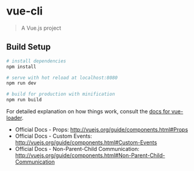 # vue-cli

> A Vue.js project

## Build Setup

``` bash
# install dependencies
npm install

# serve with hot reload at localhost:8080
npm run dev

# build for production with minification
npm run build
```

For detailed explanation on how things work, consult the [docs for vue-loader](http://vuejs.github.io/vue-loader).

* Official Docs - Props: http://vuejs.org/guide/components.html#Props
* Official Docs - Custom Events: http://vuejs.org/guide/components.html#Custom-Events
* Official Docs - Non-Parent-Child Communication: http://vuejs.org/guide/components.html#Non-Parent-Child-Communication
